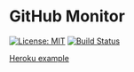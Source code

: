 # GitHub Monitor

[![License: MIT](https://img.shields.io/github/license/victorfsf/github-monitor.svg)](LICENSE.txt)
[![Build Status](https://circleci.com/gh/victorfsf/github-monitor/tree/master.svg?style=shield)](https://circleci.com/gh/victorfsf/github-monitor)

[Heroku example](https://githubmonitor.herokuapp.com/)
